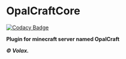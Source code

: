 # OpalCraftCore

[![Codacy Badge](https://api.codacy.com/project/badge/Grade/760f5191e81c4ad6b7b933871661d944)](https://app.codacy.com/manual/VolaxYT/OpalCraftCore?utm_source=github.com&utm_medium=referral&utm_content=VolaxYT/OpalCraftCore&utm_campaign=Badge_Grade_Dashboard)

**Plugin for minecraft server named OpalCraft**

***© Volax.***
